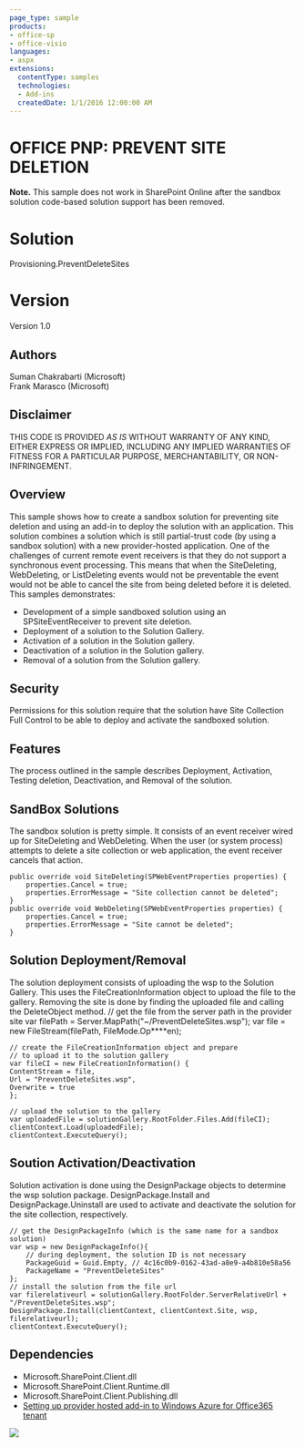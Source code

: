 ```yaml
---
page_type: sample
products:
- office-sp
- office-visio
languages:
- aspx
extensions:
  contentType: samples
  technologies:
  - Add-ins
  createdDate: 1/1/2016 12:00:00 AM
---
```

# OFFICE PNP: PREVENT SITE DELETION 

**Note.** This sample does not work in SharePoint Online after the sandbox solution code-based solution support has been removed.

# Solution #
Provisioning.PreventDeleteSites

# Version
Version 1.0

## Authors ##
Suman Chakrabarti (Microsoft)  
Frank Marasco (Microsoft) 

## Disclaimer ##

THIS CODE IS PROVIDED *AS IS* WITHOUT WARRANTY OF
ANY KIND, EITHER EXPRESS OR IMPLIED, INCLUDING ANY
IMPLIED WARRANTIES OF FITNESS FOR A PARTICULAR
PURPOSE, MERCHANTABILITY, OR NON-INFRINGEMENT.


## Overview ##
This sample shows how to create a sandbox solution for preventing site deletion and using an add-in to deploy the solution with an application. This solution combines a solution which is still partial-trust code (by using a sandbox solution) with a new provider-hosted application. One of the challenges of current remote event receivers is that they do not support a synchronous event processing. This means that when the SiteDeleting, WebDeleting, or ListDeleting events would not be preventable the event would not be able to cancel the site from being deleted before it is deleted.
This samples demonstrates:

- Development of a simple sandboxed solution using an SPSiteEventReceiver to prevent site deletion.
- Deployment of a solution to the Solution Gallery.
- Activation of a solution in the Solution gallery.
- Deactivation of a solution in the Solution gallery.
- Removal of a solution from the Solution gallery.

## Security ##
Permissions for this solution require that the solution have Site Collection Full Control to be able to deploy and activate the sandboxed solution.
 

## Features ##
The process outlined in the sample describes Deployment, Activation, Testing deletion, Deactivation, and Removal of the solution.

 
## SandBox Solutions ##
The sandbox solution is pretty simple. It consists of an event receiver wired up for SiteDeleting and WebDeleting. When the user (or system process) attempts to delete a site collection or web application, the event receiver cancels that action.

    public override void SiteDeleting(SPWebEventProperties properties) {
        properties.Cancel = true;
        properties.ErrorMessage = "Site collection cannot be deleted";
    }
    public override void WebDeleting(SPWebEventProperties properties) {
        properties.Cancel = true;
        properties.ErrorMessage = "Site cannot be deleted";
    }

## Solution Deployment/Removal ##
The solution deployment consists of uploading the wsp to the Solution Gallery. This uses the FileCreationInformation object to upload the file to the gallery. Removing the site is done by finding the uploaded file and calling the DeleteObject method.
    // get the file from the server path in the provider site
    var filePath = Server.MapPath("~/PreventDeleteSites.wsp");
    var file = new FileStream(filePath, FileMode.Op****en);
    
    // create the FileCreationInformation object and prepare
    // to upload it to the solution gallery
    var fileCI = new FileCreationInformation() {
    ContentStream = file,
    Url = "PreventDeleteSites.wsp",
    Overwrite = true
    };

    // upload the solution to the gallery
    var uploadedFile = solutionGallery.RootFolder.Files.Add(fileCI);
    clientContext.Load(uploadedFile);
    clientContext.ExecuteQuery();

## Soution Activation/Deactivation ##
Solution activation is done using the DesignPackage objects to determine the wsp solution package. DesignPackage.Install and DesignPackage.Uninstall are used to activate and deactivate the solution for the site collection, respectively.

    // get the DesignPackageInfo (which is the same name for a sandbox solution)
    var wsp = new DesignPackageInfo(){
        // during deployment, the solution ID is not necessary
        PackageGuid = Guid.Empty, // 4c16c0b9-0162-43ad-a8e9-a4b810e58a56
        PackageName = "PreventDeleteSites"
    };
    // install the solution from the file url
    var filerelativeurl = solutionGallery.RootFolder.ServerRelativeUrl + "/PreventDeleteSites.wsp";
    DesignPackage.Install(clientContext, clientContext.Site, wsp, filerelativeurl);
    clientContext.ExecuteQuery();

## Dependencies ##
- 	Microsoft.SharePoint.Client.dll
-   Microsoft.SharePoint.Client.Runtime.dll 
-   Microsoft.SharePoint.Client.Publishing.dll
-   [Setting up provider hosted add-in to Windows Azure for Office365 tenant](http://blogs.msdn.com/b/vesku/archive/2013/11/25/setting-up-provider-hosted-app-to-windows-azure-for-office365-tenant.aspx)


<img src="https://telemetry.sharepointpnp.com/pnp/samples/Provisioning.PreventDeleteSites" />